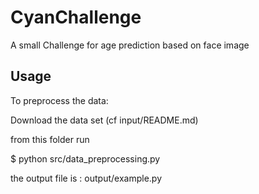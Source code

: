 # CyanChallenge
A small Challenge for age prediction based on face image


## Usage 

To preprocess the data: 


Download the data set (cf input/README.md)

from this folder run 

$ python src/data_preprocessing.py


the output file is : output/example.py


